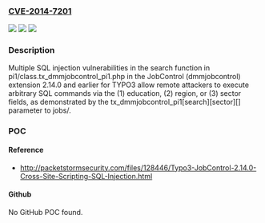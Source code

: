 ### [CVE-2014-7201](https://cve.mitre.org/cgi-bin/cvename.cgi?name=CVE-2014-7201)
![](https://img.shields.io/static/v1?label=Product&message=n%2Fa&color=blue)
![](https://img.shields.io/static/v1?label=Version&message=n%2Fa&color=blue)
![](https://img.shields.io/static/v1?label=Vulnerability&message=n%2Fa&color=brighgreen)

### Description

Multiple SQL injection vulnerabilities in the search function in pi1/class.tx_dmmjobcontrol_pi1.php in the JobControl (dmmjobcontrol) extension 2.14.0 and earlier for TYPO3 allow remote attackers to execute arbitrary SQL commands via the (1) education, (2) region, or (3) sector fields, as demonstrated by the tx_dmmjobcontrol_pi1[search][sector][] parameter to jobs/.

### POC

#### Reference
- http://packetstormsecurity.com/files/128446/Typo3-JobControl-2.14.0-Cross-Site-Scripting-SQL-Injection.html

#### Github
No GitHub POC found.


